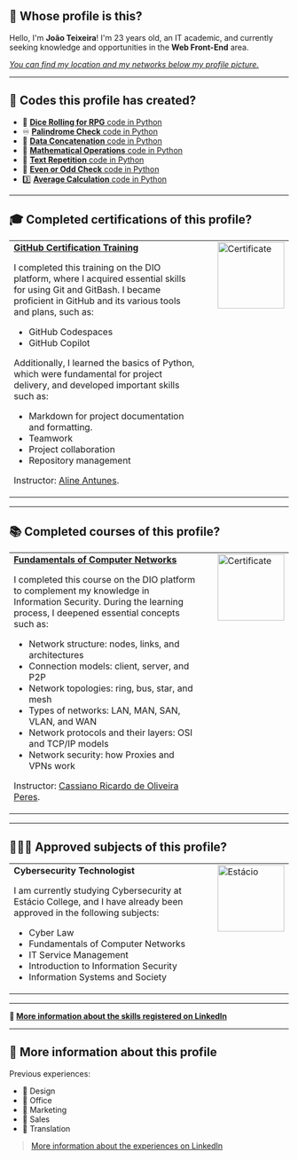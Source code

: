 ## 💭 Whose profile is this?

Hello, I'm **João Teixeira**! I'm 23 years old, an IT academic, and currently seeking knowledge and opportunities in the **Web Front-End** area.

[*You can find my location and my networks below my profile picture.*](https://github.com/joaocvteixeira)

---

## 📜 Codes this profile has created?

- 🎲 [**Dice Rolling for RPG** code in Python](https://github.com/joaocvteixeira/tormenta-20/blob/main/dados.py)
- ♾️ [**Palindrome Check** code in Python](https://github.com/joaocvteixeira/copilotando-python/blob/main/codigos_python_copilotados/check_palindromo.py)
- 🤝 [**Data Concatenation** code in Python](https://github.com/joaocvteixeira/copilotando-python/blob/main/codigos_python_copilotados/concat_dados.py)
- 🧮 [**Mathematical Operations** code in Python](https://github.com/joaocvteixeira/copilotando-python/blob/main/codigos_python_copilotados/ope_mat.py)
- 🔄 [**Text Repetition** code in Python](https://github.com/joaocvteixeira/copilotando-python/blob/main/codigos_python_copilotados/repet_txt.py)
- 🔢 [**Even or Odd Check** code in Python](https://github.com/joaocvteixeira/copilotando-python/blob/main/codigos_python_copilotados/par_impar.py)
- 3️⃣ [**Average Calculation** code in Python](https://github.com/joaocvteixeira/copilotando-python/blob/main/codigos_python_copilotados/media_tres.py)

---

## 🎓 Completed certifications of this profile?

<table>
  <tr>
    <td style="vertical-align: top;">
      <strong>
        <a href="https://hermes.dio.me/certificates/BKONMZIO.pdf">GitHub Certification Training</a>
      </strong>
      <p>I completed this training on the DIO platform, where I acquired essential skills for using Git and GitBash. I became proficient in GitHub and its various tools and plans, such as:</p>
      <ul>
        <li>GitHub Codespaces</li>
        <li>GitHub Copilot</li>
      </ul>
      <p>Additionally, I learned the basics of Python, which were fundamental for project delivery, and developed important skills such as:</p>
      <ul>
        <li>Markdown for project documentation and formatting.</li>
        <li>Teamwork</li>
        <li>Project collaboration</li>
        <li>Repository management</li>
      </ul>
      <p>Instructor: 
        <a href="https://github.com/alinealien">Aline Antunes</a>.
      </p>
    </td>
    <td style="vertical-align: top; width: 120px;">
      <img src="https://github.com/user-attachments/assets/a39cbe30-c46a-42f6-8bf3-3e236c889015" alt="Certificate" width="120" style="margin-left: 20px;">
    </td>
  </tr>
</table>

---

## 📚 Completed courses of this profile?

<table>
  <tr>
    <td style="vertical-align: top;">
      <strong>
        <a href="https://hermes.dio.me/certificates/O4D0PYMO.pdf">Fundamentals of Computer Networks</a>
      </strong>
      <p>I completed this course on the DIO platform to complement my knowledge in Information Security. During the learning process, I deepened essential concepts such as:</p>
      <ul>
        <li>Network structure: nodes, links, and architectures</li>
        <li>Connection models: client, server, and P2P</li>
        <li>Network topologies: ring, bus, star, and mesh</li>
        <li>Types of networks: LAN, MAN, SAN, VLAN, and WAN</li>
        <li>Network protocols and their layers: OSI and TCP/IP models</li>
        <li>Network security: how Proxies and VPNs work</li>
      </ul>
      <p>Instructor:
        <a href="https://github.com/cassiano-dio">Cassiano Ricardo de Oliveira Peres</a>.
      </p>
    </td>
    <td style="vertical-align: top; width: 120px;">
      <img src="https://github.com/user-attachments/assets/d99e052c-52a2-4e40-82fa-65abdf170a07" alt="Certificate" width="120" style="margin-left: 20px;">
    </td>
  </tr>
</table>  

---

## 👩🏻‍🎓 Approved subjects of this profile?

<table>
  <tr>
    <td style="vertical-align: top;">
      <strong>
        Cybersecurity Technologist
      </strong>
      <p>I am currently studying Cybersecurity at Estácio College, and I have already been approved in the following subjects:</p>
      <ul>
        <li>Cyber Law</li>
        <li>Fundamentals of Computer Networks</li>
        <li>IT Service Management</li>
        <li>Introduction to Information Security</li>
        <li>Information Systems and Society</li>
      </ul>
    </td>
    <td style="vertical-align: top; width: 120px;">
      <img src="https://github.com/user-attachments/assets/c778b814-c860-46f1-8494-275db0a5f787" alt="Estácio" width="120" style="margin-left: 20px;">
    </td>
  </tr>
</table>  

---

**👔 [More information about the skills registered on LinkedIn](https://www.linkedin.com/in/joaocvteixeira/details/skills/)**  

---

## 🔎 More information about this profile

Previous experiences:
- 🎨 Design
- 📩 Office
- 📢 Marketing
- 💼 Sales
- 🗽 Translation
> [More information about the experiences on LinkedIn](https://www.linkedin.com/in/joaocvteixeira/details/experience/)  
